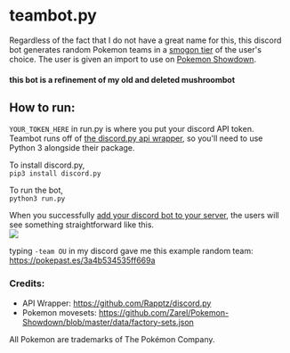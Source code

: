 # teambot.py
Regardless of the fact that I do not have a great name for this, this discord bot generates random Pokemon teams in a [smogon tier](https://bulbapedia.bulbagarden.net/wiki/Tier) of the user's choice. The user is given an import to use on [Pokemon Showdown](https://pokemonshowdown.com/).

#### this bot is a refinement of my old and deleted mushroombot

## How to run:
`YOUR_TOKEN_HERE` in run.py is where you put your discord API token.  
Teambot runs off of [the discord.py api wrapper](https://github.com/Rapptz/discord.py), so you'll need to use Python 3 alongside their package.

To install discord.py,  
`pip3 install discord.py`

To run the bot,  
`python3 run.py`

When you successfully [add your discord bot to your server](https://github.com/jagrosh/MusicBot/wiki/Adding-Your-Bot-To-Your-Server), the users will see something straightforward like this.  
![](https://i.imgur.com/mcnQUB0.png)

typing `-team OU` in my discord gave me this example random team: https://pokepast.es/3a4b534535ff669a

### Credits:
* API Wrapper: https://github.com/Rapptz/discord.py
* Pokemon movesets: https://github.com/Zarel/Pokemon-Showdown/blob/master/data/factory-sets.json

All Pokemon are trademarks of The Pokémon Company.
